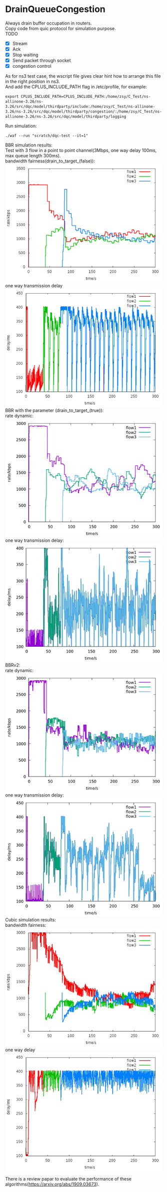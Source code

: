 # DrainQueueCongestion
Always drain buffer occupation in routers.  
Copy code from quic protocol for simulation purpose.  
TODO  
- [x] Stream  
- [x] Ack  
- [x] Stop waiting  
- [x] Send packet through socket  
- [x] congestion control   

As for ns3 test case, the wscript file gives clear hint how to arrange this file  
in the right position in ns3.  
And add the CPLUS_INCLUDE_PATH flag in /etc/profile, for example:  
```
export CPLUS_INCLUDE_PATH=CPLUS_INCLUDE_PATH:/home/zsy/C_Test/ns-allinone-3.26/ns-3.26/src/dqc/model/thirdparty/include:/home/zsy/C_Test/ns-allinone-3.26/ns-3.26/src/dqc/model/thirdparty/congestion/:/home/zsy/C_Test/ns-allinone-3.26/ns-3.26/src/dqc/model/thirdparty/logging
```
Run simulation:  
```
./waf --run "scratch/dqc-test --it=1"
```
BBR simulation results:   
Test with 3 flow in a point to point channel(3Mbps, one way delay 100ms, max queue length 300ms).  
bandwidth fairness(drain_to_target_(false)):  
![avatar](https://github.com/SoonyangZhang/DrainQueueCongestion/blob/master/result/bw.png)  
one way transmission delay  
![avatar](https://github.com/SoonyangZhang/DrainQueueCongestion/blob/master/result/delay.png)  
BBR with the parameter (drain_to_target_(true)):  
rate dynamic:  
![avatar](https://github.com/SoonyangZhang/DrainQueueCongestion/blob/master/result/drain_to_target_bw.png)  
one way transmission delay:  
![avatar](https://github.com/SoonyangZhang/DrainQueueCongestion/blob/master/result/drain_to_target_delay.png)  
BBRv2:  
rate dynamic:  
![avatar](https://github.com/SoonyangZhang/DrainQueueCongestion/blob/master/result/bbr2-bw.png)  
one way transmission delay:  
![avatar](https://github.com/SoonyangZhang/DrainQueueCongestion/blob/master/result/bbr2-owd.png)  
Cubic simulation results:  
bandwidth fairness:  
![avatar](https://github.com/SoonyangZhang/DrainQueueCongestion/blob/master/result/cubic_1_bw.png)  
one way delay  
![avatar](https://github.com/SoonyangZhang/DrainQueueCongestion/blob/master/result/cubic_1_delay.png)  


There is a review papar to evaluate the performance of these algorithms(https://arxiv.org/abs/1909.03673).  

